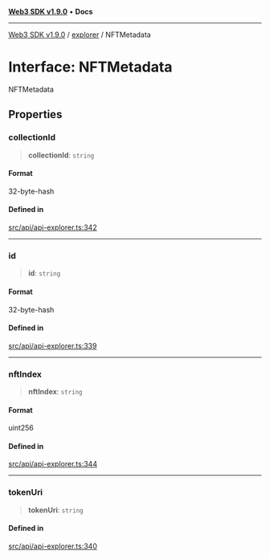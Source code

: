 [**Web3 SDK v1.9.0**](../../../README.md) • **Docs**

***

[Web3 SDK v1.9.0](../../../globals.md) / [explorer](../README.md) / NFTMetadata

# Interface: NFTMetadata

NFTMetadata

## Properties

### collectionId

> **collectionId**: `string`

#### Format

32-byte-hash

#### Defined in

[src/api/api-explorer.ts:342](https://github.com/Mystic-Nayy/alephium-web3/blob/c1afd789a197ce5fe21f08c2965942090157c33d/packages/web3/src/api/api-explorer.ts#L342)

***

### id

> **id**: `string`

#### Format

32-byte-hash

#### Defined in

[src/api/api-explorer.ts:339](https://github.com/Mystic-Nayy/alephium-web3/blob/c1afd789a197ce5fe21f08c2965942090157c33d/packages/web3/src/api/api-explorer.ts#L339)

***

### nftIndex

> **nftIndex**: `string`

#### Format

uint256

#### Defined in

[src/api/api-explorer.ts:344](https://github.com/Mystic-Nayy/alephium-web3/blob/c1afd789a197ce5fe21f08c2965942090157c33d/packages/web3/src/api/api-explorer.ts#L344)

***

### tokenUri

> **tokenUri**: `string`

#### Defined in

[src/api/api-explorer.ts:340](https://github.com/Mystic-Nayy/alephium-web3/blob/c1afd789a197ce5fe21f08c2965942090157c33d/packages/web3/src/api/api-explorer.ts#L340)
